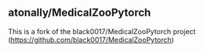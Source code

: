 ## atonally/MedicalZooPytorch
This is a fork of the black0017/MedicalZooPytorch project  
(https://github.com/black0017/MedicalZooPytorch)
